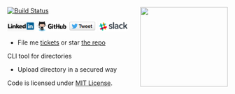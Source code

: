 <a href="https://github.com/DennyZhang?tab=followers"><img align="right" width="200" height="183" src="https://www.dennyzhang.com/wp-content/uploads/denny/watermark/github.png" /></a>

[![Build Status](https://travis-ci.org/dennyzhang/directory-cli-tool.svg?branch=master)](https://travis-ci.org/dennyzhang/directory-cli-tool)

[![LinkedIn](https://raw.githubusercontent.com/USDevOps/mywechat-slack-group/master/images/linkedin.png)](https://www.linkedin.com/in/dennyzhang001) [![Github](https://raw.githubusercontent.com/USDevOps/mywechat-slack-group/master/images/github.png)](https://github.com/DennyZhang) [![Twitter](https://raw.githubusercontent.com/USDevOps/mywechat-slack-group/master/images/twitter.png)](https://twitter.com/dennyzhang001) [![Slack](https://raw.githubusercontent.com/USDevOps/mywechat-slack-group/master/images/slack.png)](https://mywechat.slack.com/join/shared_invite/enQtMjQ0Mjg4ODk2Mjc2LTk1MTQyNTE2ZjEyNGZjZDkyOTY5ODEzMDY5ZGJkODY1OTNlYTllZTFjMGY2YzhjYjM0M2FiM2Y0OGQ5NGI3Y2U)

- File me [tickets](https://github.com/DennyZhang/directory-cli-tool/issues) or star [the repo](https://github.com/DennyZhang/directory-cli-tool)

CLI tool for directories

- Upload directory in a secured way

Code is licensed under [MIT License](https://www.dennyzhang.com/wp-content/mit_license.txt).
